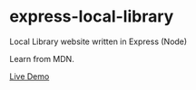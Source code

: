 # express-local-library
Local Library website written in Express (Node)

Learn from MDN.

[Live Demo](https://xc-express-library.herokuapp.com/catalog)

